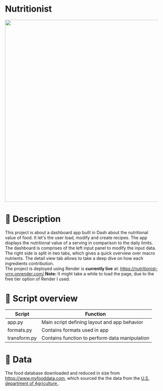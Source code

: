 # Nutritionist

<img src="./img/Pie.png" width="600" /> 

# :memo: Description

This project is about a dashboard app built in Dash about the nutritional value of food. It let's the user load, modify and create recipes. The app displays the nutritional value of a serving in comparison to the daily limits.
The dashboard is comprises of the left input panel to modify the input data. The right side is split in two tabs, which gives a quick overview over macro nutrients. The detail view tab allows to take a deep dive on how each ingredients contribution.  
The project is deployed using Render is **currently live** at: https://nutritionist-yrrn.onrender.com/
**Note:** It might take a while to load the page, due to the free tier option of Render I used.

# :page_facing_up: Script overview
| Script       | Function                                               |
| ------------ | ------------------------------------------------------ |
| app.py       | Main script defining layout and app behavior           |
| formats.py   | Contains formats used in app                           |
| transform.py | Contains function to perform data manipulation         |
# :file_folder: Data

The food database downloaded and reduced in size from https://www.myfooddata.com, which sourced the the data from the [U.S. department of Agriculture ](https://fdc.nal.usda.gov/).

